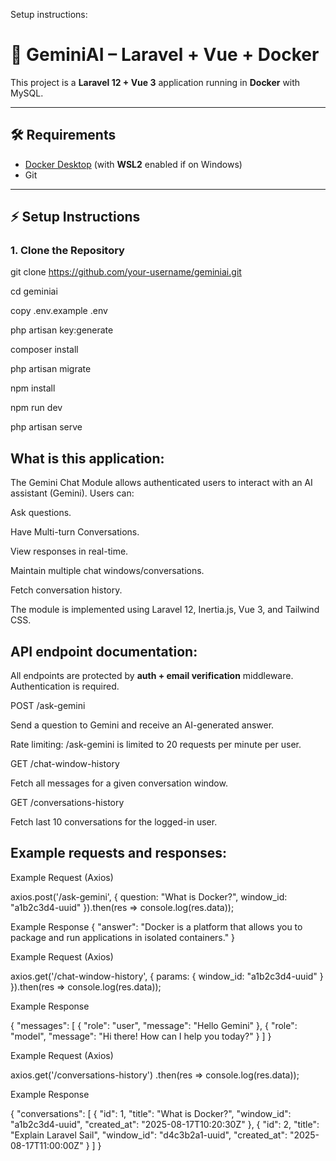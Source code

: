 Setup instructions:
# 🚀 GeminiAI – Laravel + Vue + Docker

This project is a **Laravel 12 + Vue 3** application running in **Docker** with MySQL.

---

## 🛠 Requirements
- [Docker Desktop](https://www.docker.com/products/docker-desktop) (with **WSL2** enabled if on Windows)
- Git

---

## ⚡ Setup Instructions

### 1. Clone the Repository

git clone https://github.com/your-username/geminiai.git

cd geminiai

copy .env.example .env

php artisan key:generate

composer install

php artisan migrate

npm install

npm run dev

php artisan serve



## What is this application:

The Gemini Chat Module allows authenticated users to interact with an AI assistant (Gemini). Users can:

Ask questions.

Have Multi-turn Conversations.

View responses in real-time.

Maintain multiple chat windows/conversations.

Fetch conversation history.

The module is implemented using Laravel 12, Inertia.js, Vue 3, and Tailwind CSS.

## API endpoint documentation:

All endpoints are protected by **auth + email verification** middleware.  
Authentication is required.

POST /ask-gemini  

Send a question to Gemini and receive an AI-generated answer.  

Rate limiting: /ask-gemini is limited to 20 requests per minute per user.

GET /chat-window-history

Fetch all messages for a given conversation window.

GET /conversations-history

Fetch last 10 conversations for the logged-in user.


## Example requests and responses:

Example Request (Axios)

axios.post('/ask-gemini', {
  question: "What is Docker?",
  window_id: "a1b2c3d4-uuid"
}).then(res => console.log(res.data));

Example Response
{
  "answer": "Docker is a platform that allows you to package and run applications in isolated containers."
}

Example Request (Axios)

axios.get('/chat-window-history', {
  params: { window_id: "a1b2c3d4-uuid" }
}).then(res => console.log(res.data));

Example Response

{
  "messages": [
    {
      "role": "user",
      "message": "Hello Gemini"
    },
    {
      "role": "model",
      "message": "Hi there! How can I help you today?"
    }
  ]
}

Example Request (Axios)

axios.get('/conversations-history')
  .then(res => console.log(res.data));

Example Response

{
  "conversations": [
    {
      "id": 1,
      "title": "What is Docker?",
      "window_id": "a1b2c3d4-uuid",
      "created_at": "2025-08-17T10:20:30Z"
    },
    {
      "id": 2,
      "title": "Explain Laravel Sail",
      "window_id": "d4c3b2a1-uuid",
      "created_at": "2025-08-17T11:00:00Z"
    }
  ]
}
